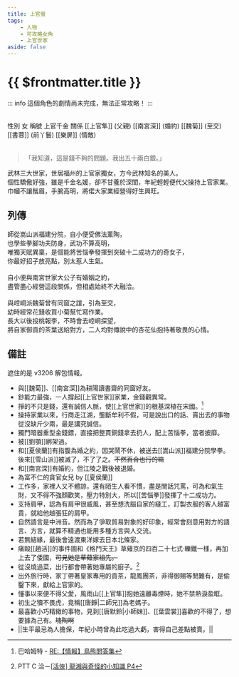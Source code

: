 ```yaml
---
title: 上官螢
tags:
    - 人物
    - 可攻略女角
    - 上官世家
aside: false
---
```


# {{ $frontmatter.title }}

::: info
這個角色的劇情尚未完成，無法正常攻略！
:::

<ChTabs position="bottom">
	<ChTab title="初識">
		<ChMeet 
			src='/images/characters/girl_4/normal.webp' 
			nameTitle='上官千金'
			nameMain='上官螢'
			desc='武林三大世家，世居福州的上官家獨女，方今武林知名的美人。<br>個性驕傲好強，雖是千金名媛，卻不甘養於深閨，年紀輕輕便代父操持上官家業。<br>巾幗不讓鬚眉，手腕高明，將偌大家業經營得好生興旺。'
			:animation=true
		/>
	</ChTab>
	<ChTab title="不悅">
		<Ch 
			src='/images/characters/girl_4/angry.webp' 
			position='center'/>
		<ChName
			nameZh='不悅'
			nameEn='Displeased'/>
	</ChTab>
	<ChTab title="生氣">
		<Ch 
			src='/images/characters/girl_4/angry2.webp' 
			position='center'/>
		<ChName
			nameZh='生氣'
			nameEn='Angry'/>
	</ChTab>
	<ChTab title="閉眼">
		<Ch 
			src='/images/characters/girl_4/close_eyes.webp' 
			position='center'/>
		<ChName
			nameZh='閉眼'
			nameEn='Close Eyes'/>
	</ChTab>
	<ChTab title="哭泣">
		<Ch 
			src='/images/characters/girl_4/cry.webp' 
			position='center'/>
		<ChName
			nameZh='哭泣'
			nameEn='Cry'/>
	</ChTab>
	<ChTab title="忍耐">
		<Ch 
			src='/images/characters/girl_4/endure.webp' 
			position='center'/>
		<ChName
			nameZh='忍耐'
			nameEn='Endure'/>
	</ChTab>
	<ChTab title="興奮">
		<Ch 
			src='/images/characters/girl_4/exciting.webp' 
			position='center'/>
		<ChName
			nameZh='興奮'
			nameEn='Exciting'/>
	</ChTab>
	<ChTab title="微笑">
		<Ch 
			src='/images/characters/girl_4/laugh.webp' 
			position='center'/>
		<ChName
			nameZh='微笑'
			nameEn='Smile'/>
	</ChTab>
	<ChTab title="大笑">
		<Ch 
			src='/images/characters/girl_4/laugh2.webp' 
			position='center'/>
		<ChName
			nameZh='大笑'
			nameEn='Laugh'/>
	</ChTab>
	<ChTab title="頓住">
		<Ch 
			src='/images/characters/girl_4/nervous.webp' 
			position='center'/>
		<ChName
			nameZh='頓住'
			nameEn='Uh...'/>
	</ChTab>
	<ChTab title="緊張">
		<Ch 
			src='/images/characters/girl_4/nervous2.webp' 
			position='center'/>
		<ChName
			nameZh='緊張'
			nameEn='Nervous'/>
	</ChTab>
	<ChTab title="害羞">
		<Ch 
			src='/images/characters/girl_4/shy.webp' 
			position='center'/>
		<ChName
			nameZh='害羞'
			nameEn='Shy'/>
	</ChTab>
</ChTabs>
<br>

<InfoList>
	<Info title='角色資料' :open=true>
		<table>
			<ChTr>
				<ChTd isTitle=true>
					性別
				</ChTd>
				<ChTd>
					女
				</ChTd>
			</ChTr>
			<ChTr>
				<ChTd isTitle=true>
					稱號
				</ChTd>
				<ChTd>
					上官千金
				</ChTd>
			</ChTr>
			<ChTr>
				<ChTd isTitle=true position='center'>
					關係
				</ChTd>
			</ChTr>
			<ChTr>
				<ChTd position='center'>
					[[上官隼]] (父親)
				</ChTd>
			</ChTr>
			<ChTr>
				<ChTd position='center'>
					[[南宮深]] (婚約)
				</ChTd>
			</ChTr>
			<ChTr>
				<ChTd position='center'>
					[[魏菊]] (至交)
				</ChTd>
			</ChTr>
			<ChTr>
				<ChTd position='center'>
					[[書蓉]] (前丫鬟)
				</ChTd>
			</ChTr>
			<ChTr>
				<ChTd position='center'>
					[[樂屏]] (情敵)
				</ChTd>
			</ChTr>
		</table>
	</Info>
</InfoList>

> 「我知道，這是錢不夠的問題。我出五十兩白銀。」

武林三大世家，世居福州的上官家獨女，方今武林知名的美人。  
個性驕傲好強，雖是千金名媛，卻不甘養於深閨，年紀輕輕便代父操持上官家業。  
巾幗不讓鬚眉，手腕高明，將偌大家業經營得好生興旺。

<div style="clear:both;"></div>

## 列傳

<Tabs>
  <Tab title="列傳一">
	師從嵩山派福建分院，自小便受佛法薰陶，<br>
	也學些拳腳功夫防身，武功不算高明，<br>
	唯獨天賦異稟，是個能將苦惱拳發揮到突破十二成功力的奇女子，<br>
	你最好招子放亮點，別太惹人生氣。<br><br>
	自小便與南宮世家大公子有婚姻之約，<br>
	盡管盡心經營這段關係，但相處始終不大融洽。<br><br>
	與崆峒派魏菊曾有同窗之誼，引為至交，<br>
	幼時經常花錢收買小菊幫忙寫作業。<br>
	長大以後投桃報李，不時會去崆峒探望，<br>
	將自家御貢的茶葉送給對方，二人均對傳說中的杏花仙抱持著敬畏的心情。
  </Tab>
</Tabs>

## 備註

遮住的是 v3206 解包情報。

-   與[[魏菊]]、[[南宮深]]為耕陽讀書齋的同窗好友。
-   鈔能力最強，一人撐起[[上官世家]]家業，金錢觀異常。
-   掙的不只是錢，還有誠信人脈，使[[上官世家]]的根基深植在宋國。[^1]
-   操持家業以來，行商走江湖，壟斷牟利不假，可是說出口的話、賣出去的事物從沒缺斤少兩，最是講究誠信。
-   獨門暗器重型金錢鏢，直接把整貫銅錢拿去扔人，配上苦惱拳，當者披靡。
-   被[[劉顎]]綁架過。
-   和[[夏侯蘭]]有指腹為婚之約，因哭鬧不休，被送去[[嵩山派]]福建分院學拳。後來[[雪山派]]被滅了，不了了之。~~不然百合也行的嘛~~
-   和[[南宮深]]有婚約，但江陵之戰後被退婚。
-   為富不仁的貪官女兒 by [[夏侯蘭]]
-   工作多，家裡人又不體諒，還有陌生人看不慣，盡是閒話咒罵，可為和氣生財，又不得不強顏歡笑，壓力特別大，所以[[苦惱拳]]發揮了十二成功力。
-   支持肩甲，認為有肩甲很威風，甚至想洗腦自家的縫工，訂製衣服的客人越富貴，就給他越張狂的肩甲。
-   自然語言是中洲音。然而為了爭取貿易對象的好印象，經常會刻意用對方的語言、方言，就算不精通也能用多種方言與人交流。
-   若無結緣，最後會遠渡東洋嫁去日本北條家。
-   痛毆[[趙活]]的事件圖和《格鬥天王》草薙京的四百二十七式·轢鐵一樣，再加上去了倭國，~~可見她是草薙家祖先。~~
-   從沒燒過菜，出行都會帶著她專屬的廚子。[^2]
-   出外旅行時，家丁帶著皇家專用的貢茶，龍鳳團茶，非得御賜等閒難有，是偷鑿下來，獻給上官家的。
-   懂事以來便不得父愛，風雨山[[上官隼]]抱她遠離毒煙時，她不禁熱淚盈眶。
-   初生之犢不畏虎，竟稱[[唐錚|二師兄]]為老媽子。
-   最喜歡小巧精緻的事物，見到[[唐默鈴|小師妹]]、[[葉雲裳]]喜歡的不得了，想要據為己有。~~塊陶啊~~
-   <MarkdownWrapper>||生平最忌為人擔保，年紀小時曾為此吃過大虧，害得自己差點被賣。||</MarkdownWrapper>

[^1]: 巴哈姆特 - [RE:【情報】鳥熊問答集](https://forum.gamer.com.tw/Co.php?bsn=73317&sn=12029)
[^2]: PTT C 洽－[\[活俠\] 龍湘與奇怪的小知識 P4](https://www.ptt.cc/bbs/C_Chat/M.1729423145.A.69F.html)
